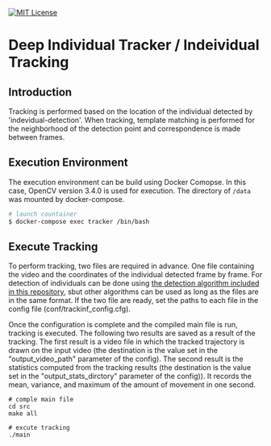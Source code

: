 [![MIT License](http://img.shields.io/badge/license-MIT-blue.svg?style=flat)](LICENSE)


# Deep Individual Tracker / Indeividual Tracking
## Introduction
Tracking is performed based on the location of the individual detected by 'indevidual-detection'. When tracking, template matching is performed for the neighborhood of the detection point and correspondence is made between frames.

## Execution Environment
The execution environment can be build using Docker Comopse. In this case, OpenCV version 3.4.0 is used for execution. The directory of `/data` was mounted by docker-compose.

``` bash
# launch countainer
$ docker-compose exec tracker /bin/bash
```

## Execute Tracking
To perform tracking, two files are required in advance. One file containing the video and the coordinates of the individual detected frame by frame. For detection of individuals can be done using [the detection algorithm included in this repository](https://github.com/kenya-sk/deep-individual-tracker/tree/master/individual-detection), sbut other algorithms can be used as long as the files are in the same format. If the two file are ready, set the paths to each file in the config file (conf/trackinf_config.cfg).

Once the configuration is complete and the compiled main file is run, tracking is executed. The following two results are saved as a result of the tracking. The first result is a video file in which the tracked trajectory is drawn on the input video (the destination is the value set in the "output_video_path" parameter of the config). The second result is the statistics computed from the tracking results (the destination is the value set in the "output_stats_dirctory" parameter of the config)). It records the mean, variance, and maximum of the amount of movement in one second.

```
# comple main file
cd src
make all

# excute tracking
./main
```
